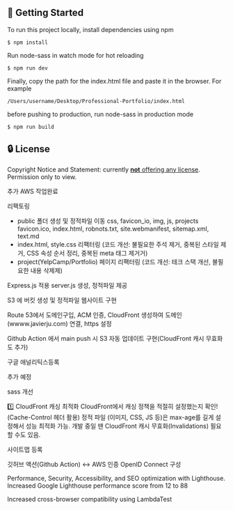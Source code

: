 ## 🚀 Getting Started
To run this project locally, install dependencies using npm
```
$ npm install
```
Run node-sass in watch mode for hot reloading
```
$ npm run dev
```
Finally, copy the path for the index.html file and paste it in the browser. For example
```
/Users/username/Desktop/Professional-Portfolio/index.html
```
before pushing to production, run node-sass in production mode
```
$ npm run build
```

## 🔒 License
Copyright Notice and Statement: currently [**not** offering any license](https://choosealicense.com/no-permission/). Permission only to view.



추가 AWS 작업완료

리팩토링
- public 폴더 생성 및 정적파일 이동 
 css, favicon_io, img, js, projects
 favicon.ico, index.html, robnots.txt, site.webmanifest, sitemap.xml, text.md
- index.html, style.css 리팩터링 (코드 개선: 불필요한 주석 제거, 중복된 스타일 제거, CSS 속성 순서 정리, 중복된 meta 태그 제거거)
- project(YelpCamp/Portfolio) 페이지 리팩터링 (코드 개선: 테크 스택 개선, 불필요한 내용 삭제제)

Express.js 적용
 server.js 생성, 정적파일 제공

S3 에 버킷 생성 및 정적파일 웹사이트 구현

Route 53에서 도메인구입, ACM 인증, CloudFront 생성하여 도메인(wwww.javierju.com) 연결, https 설정

Github Action 에서 main push 시 S3 자동 업데이트 구현(CloudFront 캐시 무효화도 추가)

구글 애널리틱스등록


추가 예정

sass 개선

1️⃣ CloudFront 캐싱 최적화
CloudFront에서 캐싱 정책을 적절히 설정했는지 확인! (Cache-Control 헤더 활용)
정적 파일 (이미지, CSS, JS 등)은 max-age를 길게 설정해서 성능 최적화 가능.
개발 중일 땐 CloudFront 캐시 무효화(Invalidations) 필요할 수도 있음.

사이트맵 등록

깃허브 액션(Github Action) ↔︎ AWS 인증 OpenID Connect 구성

Performance, Security, Accessibility, and SEO optimization with Lighthouse. Increased Google Lighthouse performance score from 12 to 88

Increased cross-browser compatibility using LambdaTest